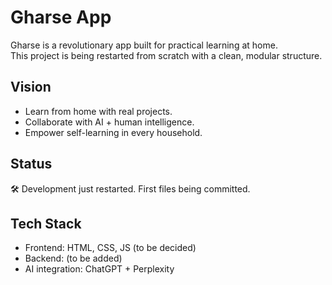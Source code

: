 # Gharse App

Gharse is a revolutionary app built for practical learning at home.  
This project is being restarted from scratch with a clean, modular structure.

## Vision
- Learn from home with real projects.
- Collaborate with AI + human intelligence.
- Empower self-learning in every household.

## Status
🛠️ Development just restarted. First files being committed.

## Tech Stack
- Frontend: HTML, CSS, JS (to be decided)
- Backend: (to be added)
- AI integration: ChatGPT + Perplexity
